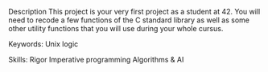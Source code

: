 Description
This project is your very first project as a student at 42. You will need to recode a few functions of the C standard library as well as some other utility functions that you will use during your whole cursus.

Keywords:
Unix logic

Skills:
Rigor
Imperative programming
Algorithms & AI
